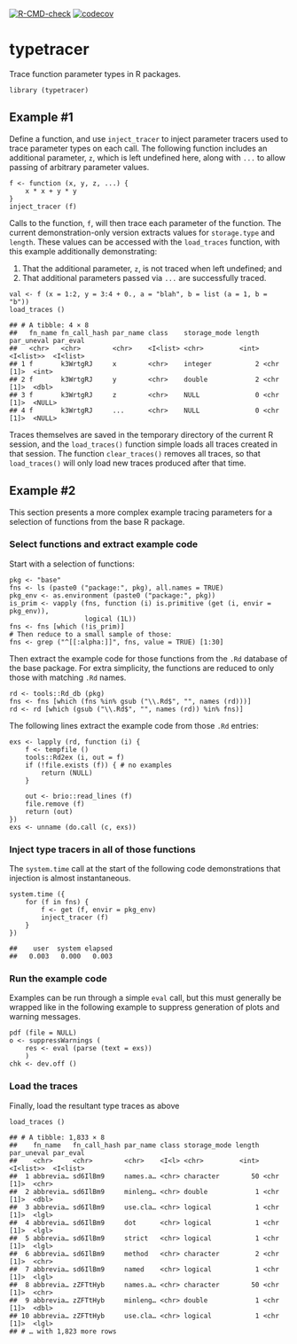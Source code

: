 <!-- badges: start -->

[![R-CMD-check](https://github.com/mpadge/typetracer/workflows/R-CMD-check/badge.svg)](https://github.com/mpadge/typetracer/actions)
[![codecov](https://codecov.io/gh/mpadge/typetracer/branch/main/graph/badge.svg)](https://codecov.io/gh/mpadge/typetracer)
<!-- badges: end -->

# typetracer

Trace function parameter types in R packages.

    library (typetracer)

## Example \#1

Define a function, and use `inject_tracer` to inject parameter tracers
used to trace parameter types on each call. The following function
includes an additional parameter, `z`, which is left undefined here,
along with `...` to allow passing of arbitrary parameter values.

    f <- function (x, y, z, ...) {
        x * x + y * y
    }
    inject_tracer (f)

Calls to the function, `f`, will then trace each parameter of the
function. The current demonstration-only version extracts values for
`storage.type` and `length`. These values can be accessed with the
`load_traces` function, with this example additionally demonstrating:

1.  That the additional parameter, `z`, is not traced when left
    undefined; and
2.  That additional parameters passed via `...` are successfully traced.

<!-- -->

    val <- f (x = 1:2, y = 3:4 + 0., a = "blah", b = list (a = 1, b = "b"))
    load_traces ()

    ## # A tibble: 4 × 8
    ##   fn_name fn_call_hash par_name class    storage_mode length par_uneval par_eval
    ##   <chr>   <chr>        <chr>    <I<list> <chr>         <int> <I<list>>  <I<list>
    ## 1 f       k3WrtgRJ     x        <chr>    integer           2 <chr [1]>  <int>   
    ## 2 f       k3WrtgRJ     y        <chr>    double            2 <chr [1]>  <dbl>   
    ## 3 f       k3WrtgRJ     z        <chr>    NULL              0 <chr [1]>  <NULL>  
    ## 4 f       k3WrtgRJ     ...      <chr>    NULL              0 <chr [1]>  <NULL>

Traces themselves are saved in the temporary directory of the current R
session, and the `load_traces()` function simple loads all traces
created in that session. The function `clear_traces()` removes all
traces, so that `load_traces()` will only load new traces produced after
that time.

## Example \#2

This section presents a more complex example tracing parameters for a
selection of functions from the base R package.

### Select functions and extract example code

Start with a selection of functions:

    pkg <- "base"
    fns <- ls (paste0 ("package:", pkg), all.names = TRUE)
    pkg_env <- as.environment (paste0 ("package:", pkg))
    is_prim <- vapply (fns, function (i) is.primitive (get (i, envir = pkg_env)),
                       logical (1L))
    fns <- fns [which (!is_prim)]
    # Then reduce to a small sample of those:
    fns <- grep ("^[[:alpha:]]", fns, value = TRUE) [1:30]

Then extract the example code for those functions from the `.Rd`
database of the base package. For extra simplicity, the functions are
reduced to only those with matching `.Rd` names.

    rd <- tools::Rd_db (pkg)
    fns <- fns [which (fns %in% gsub ("\\.Rd$", "", names (rd)))]
    rd <- rd [which (gsub ("\\.Rd$", "", names (rd)) %in% fns)]

The following lines extract the example code from those `.Rd` entries:

    exs <- lapply (rd, function (i) {
        f <- tempfile ()
        tools::Rd2ex (i, out = f)
        if (!file.exists (f)) { # no examples
            return (NULL)
        }
        
        out <- brio::read_lines (f)
        file.remove (f)
        return (out)
    })
    exs <- unname (do.call (c, exs))

### Inject type tracers in all of those functions

The `system.time` call at the start of the following code demonstrations
that injection is almost instantaneous.

    system.time ({
        for (f in fns) {
            f <- get (f, envir = pkg_env)
            inject_tracer (f)
        }
    })

    ##    user  system elapsed 
    ##   0.003   0.000   0.003

### Run the example code

Examples can be run through a simple `eval` call, but this must
generally be wrapped like in the following example to suppress
generation of plots and warning messages.

    pdf (file = NULL)
    o <- suppressWarnings (
        res <- eval (parse (text = exs))
        )
    chk <- dev.off ()

### Load the traces

Finally, load the resultant type traces as above

    load_traces ()

    ## # A tibble: 1,833 × 8
    ##    fn_name   fn_call_hash par_name class storage_mode length par_uneval par_eval
    ##    <chr>     <chr>        <chr>    <I<l> <chr>         <int> <I<list>>  <I<list>
    ##  1 abbrevia… sd6IlBm9     names.a… <chr> character        50 <chr [1]>  <chr>   
    ##  2 abbrevia… sd6IlBm9     minleng… <chr> double            1 <chr [1]>  <dbl>   
    ##  3 abbrevia… sd6IlBm9     use.cla… <chr> logical           1 <chr [1]>  <lgl>   
    ##  4 abbrevia… sd6IlBm9     dot      <chr> logical           1 <chr [1]>  <lgl>   
    ##  5 abbrevia… sd6IlBm9     strict   <chr> logical           1 <chr [1]>  <lgl>   
    ##  6 abbrevia… sd6IlBm9     method   <chr> character         2 <chr [1]>  <chr>   
    ##  7 abbrevia… sd6IlBm9     named    <chr> logical           1 <chr [1]>  <lgl>   
    ##  8 abbrevia… zZFTtHyb     names.a… <chr> character        50 <chr [1]>  <chr>   
    ##  9 abbrevia… zZFTtHyb     minleng… <chr> double            1 <chr [1]>  <dbl>   
    ## 10 abbrevia… zZFTtHyb     use.cla… <chr> logical           1 <chr [1]>  <lgl>   
    ## # … with 1,823 more rows
